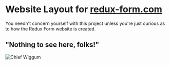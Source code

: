 # Website Layout for [redux-form.com](https://redux-form.com)

You needn't concern yourself with this project unless you're just curious as to how the Redux 
Form website is created.

## "Nothing to see here, folks!"

![Chief Wiggum](./wiggum.gif)